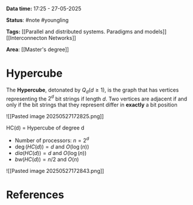 **Data time:** 17:25 - 27-05-2025

**Status**: #note #youngling 

**Tags:** [[Parallel and distributed systems. Paradigms and models]] [[Interconnecton Networks]]

**Area**: [[Master's degree]]
# Hypercube

The **Hypercube**, detonated by $Q_d (d \geq 1)$, is the graph that has vertices representing the $2^d$ bit strings if length $d$. Two vertices are adjacent if and only if the bit strings that they represent differ in **exactly** a bit position

![[Pasted image 20250527172825.png]]

 HC(d) = Hypercube of degree d
 -  Number of processors: $n = 2^d$
 - $\deg(HC(d)) = d$ and $O(\log(n))$
 - $dia(HC(d)) = d$ and $O(\log(n))$
 - $bw(HC(d)) = n/2$ and $O(n)$

![[Pasted image 20250527172843.png]]
# References